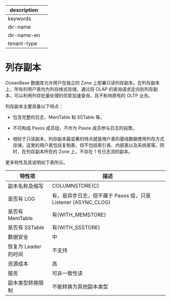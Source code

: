 |description||
|---|---|
|keywords||
|dir-name||
|dir-name-en||
|tenant-type||

# 列存副本

OceanBase 数据库允许用户在独立的 Zone 上部署只读列存副本。在列存副本上，所有的用户表均为列存格式存储，通过将 OLAP 的查询请求定向到列存副本，可以利用列存批量处理的优势加速查询，且不影响原有的 OLTP 业务。

列存副本主要具备以下特点：

* 包含完整的日志、MemTable 和 SSTable 等。

* 不可构成 Paxos 成员组，不作为 Paxos 成员参与日志的投票。

* 相较于只读副本，列存副本最显著的特点就是用户表的基线数据使用列存方式存储，这里的用户表包括复制表，但不包括索引表、内部表以及系统表等。同时，在列存副本所在的 Zone 上，不存在 1 号日志流的副本。

更多特性及其说明如下表所示。

|      特性项           |                      描述                       |
|----------------------|-----------------------------------------------|
| 副本名称及缩写        | COLUMNSTORE(C)                                   |
| 是否有 LOG           | 有，是异步日志，但不属于 Paxos 组，只是 Listener (ASYNC_CLOG) |
| 是否有 MemTable      | 有(WITH_MEMSTORE)                              |
| 是否有 SSTable       | 有(WITH_SSSTORE)       |
| 数据安全             | 中                                             |
| 恢复为 Leader 的时间  | 不支持                                           |
| 资源成本             | 高                                             |
| 服务                 | 可非一致性读                                        |
| 副本类型转换限制       | 不能转换为其他副本类型                                    |

